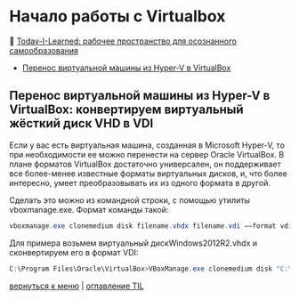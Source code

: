 # Начало работы с Virtualbox

📖 [Today-I-Learned: рабочее пространство для осознанного самообразования](../README.md)

- [Перенос виртуальной машины из Hyper-V в VirtualBox](#перенос-виртуальной-машины-из-hyper-v-в-virtualbox-конвертируем-виртуальный-жёсткий-диск-vhd-в-vdi)

## Перенос виртуальной машины из Hyper-V в VirtualBox: конвертируем виртуальный жёсткий диск VHD в VDI

Если у вас есть виртуальная машина, созданная в Microsoft Hyper-V, то при необходимости ее можно перенести на сервер Oracle VirtualBox. В плане форматов VirtualBox достаточно универсален, он поддерживает все более-менее известные форматы виртуальных дисков, и, что более интересно, умеет преобразовывать их из одного формата в другой.

Сделать это можно из командной строки, с помощью утилиты vboxmanage.exe. Формат команды такой:

```powershell
vboxmanage.exe clonemedium disk filename.vhdx filename.vdi −−format vdi
```

Для примера возьмем виртуальный дискWindows2012R2.vhdx и сконвертируем его в формат VDI:

```powershell
C:\Program Files\Oracle\VirtualBox>VBoxManage.exe clonemedium disk "C:\VMs\Windows2012R2.vhdx" C:\VMs\Windows2012R2.vdi --format vdi
```

[вернуться к меню](#virtualbox) | [оглавление TIL](/README.md#start)

